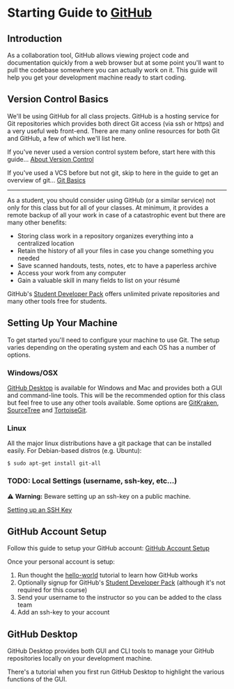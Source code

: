 # Starting Guide to [GitHub](https://github.com)
## Introduction
As a collaboration tool, GitHub allows viewing project code and documentation quickly from a web browser but at some point you'll want to pull the codebase somewhere you can actually work on it.  This guide will help you get your development machine ready to start coding.

## Version Control Basics
We'll be using GitHub for all class projects.  GitHub is a hosting service for Git repositories which provides both direct Git access (via ssh or https) and a very useful web front-end. There are many online resources for both Git and GitHub, a few of which we'll list here.

If you've never used a version control system before, start here with this guide...
[About Version Control](https://git-scm.com/book/en/v2/Getting-Started-About-Version-Control)

If you've used a VCS before but not git, skip to here in the guide to get an overview of git...
[Git Basics](https://git-scm.com/book/en/v2/Getting-Started-Git-Basics)

---
As a student, you should consider using GitHub (or a similar service) not only for this class but for all of your classes.  At minimum, it provides a remote backup of all your work in case of a catastrophic event but there are many other benefits:

* Storing class work in a repository organizes everything into a centralized location
* Retain the history of all your files in case you change something you needed
* Save scanned handouts, tests, notes, etc to have a paperless archive
* Access your work from any computer
* Gain a valuable skill in many fields to list on your résumé

GitHub's [Student Developer Pack](https://education.github.com/pack) offers unlimited private repositories and many other tools free for students.

## Setting Up Your Machine
To get started you'll need to configure your machine to use Git.  The setup varies depending on the operating system and each OS has a number of options.

### Windows/OSX
[GitHub Desktop](https://desktop.github.com) is available for Windows and Mac and provides both a GUI and command-line tools.  This will be the recommended option for this class but feel free to use any other tools available.  Some options are 
[GitKraken](https://www.gitkraken.com),
[SourceTree](https://www.atlassian.com/software/sourcetree) and
[TortoiseGit](https://tortoisegit.org).

### Linux
All the major linux distributions have a git package that can be installed easily.  For Debian-based distros (e.g. Ubuntu):

```shell
$ sudo apt-get install git-all
```

### TODO: Local Settings (username, ssh-key, etc...)

:warning: **Warning:** Beware setting up an ssh-key on a public machine.

[Setting up an SSH Key](https://help.github.com/articles/generating-an-ssh-key/)

## GitHub Account Setup

Follow this guide to setup your GitHub account: [GitHub Account Setup](https://git-scm.com/book/en/v2/GitHub-Account-Setup-and-Configuration)

Once your personal account is setup:

1. Run thought the [hello-world](https://guides.github.com/activities/hello-world/) tutorial to learn how GitHub works 
1. Optionally signup for GitHub's [Student Developer Pack](https://education.github.com/pack) (although it's not required for this course)
1. Send your username to the instructor so you can be added to the class team
1. Add an ssh-key to your account


## GitHub Desktop

GitHub Desktop provides both GUI and CLI tools to manage your GitHub repositories locally on your development machine.

There's a tutorial when you first run GitHub Desktop to highlight the various functions of the GUI.

